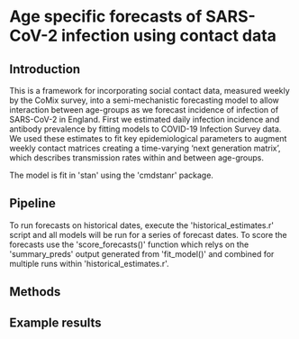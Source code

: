 # Age specific forecasts of SARS-CoV-2 infection using contact data

## Introduction 

This is a framework for incorporating social contact data, measured weekly by the CoMix survey, into a semi-mechanistic forecasting model to allow interaction between age-groups as we forecast incidence of infection of SARS-CoV-2 in England. First we estimated daily infection incidence and antibody prevalence by fitting models to COVID-19 Infection Survey data. We used these estimates to fit key epidemiological parameters to augment weekly contact matrices creating a time-varying ‘next generation matrix’, which describes transmission rates within and between age-groups. 

The model is fit in 'stan' using the 'cmdstanr' package. 


## Pipeline

To run forecasts on historical dates, execute the 'historical_estimates.r' script and all models will be run for a series of forecast dates. To score the forecasts use the 'score_forecasts()' function which relys on the 'summary_preds' output generated from 'fit_model()' and combined for multiple runs within 'historical_estimates.r'.


## Methods




## Example results